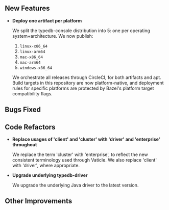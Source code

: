 
## New Features
- **Deploy one artifact per platform**
  
  We split the typedb-console distribution into 5: one per operating system+architecture. We now publish:
  
  1) `linux-x86_64`
  2) `linux-arm64`
  3) `mac-x86_64`
  4) `mac-arm64`
  5) `windows-x86_64`
  
  We orchestrate all releases through CircleCI, for both artifacts and apt. Build targets in this repository are now platform-native, and deployment rules for specific platforms are protected by Bazel's platform target compatibility flags.
  
  

## Bugs Fixed


## Code Refactors
- **Replace usages of 'client' and 'cluster' with 'driver' and 'enterprise' throughout**
  
  We replace the term 'cluster' with 'enterprise', to reflect the new consistent terminology used through Vaticle. We also replace 'client' with 'driver', where appropriate.
  
  
- **Upgrade underlying typedb-driver**
  
  We upgrade the underlying Java driver to the latest version.
  
  

## Other Improvements

    
